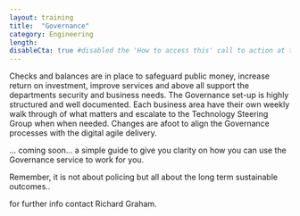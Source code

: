 ```yaml
---
layout: training
title:  "Governance"
category: Engineering
length:
disableCta: true #disabled the 'How to access this' call to action at the bottom of the page template
---
```


Checks and balances are in place to safeguard public money, increase  return on investment, improve services and above all support the departments security and business needs.
The Governance set-up is highly structured and well documented. Each business area have their own weekly walk through of what matters and escalate to the Technology Steering Group when when needed. Changes are afoot to align the Governance processes with the digital agile delivery. 

... coming soon...  a simple guide to give you clarity on how you can use the Governance service to  work for you. 

Remember, it is not about policing but all about the long term sustainable outcomes..

for further info contact Richard Graham. 

